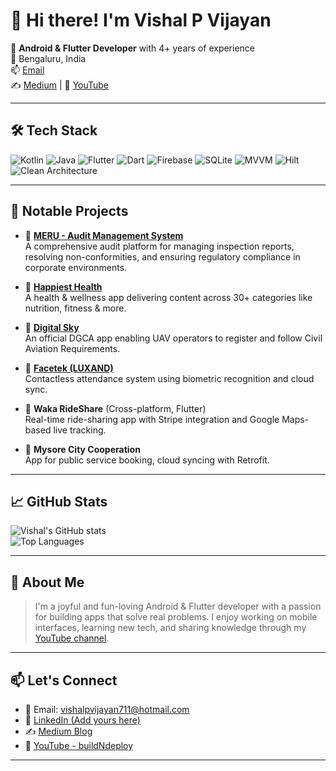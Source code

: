 # 👋 Hi there! I'm Vishal P Vijayan

🎯 **Android & Flutter Developer** with 4+ years of experience  
📍 Bengaluru, India  
📫 [Email](mailto:vishalpvijayan711@hotmail.com)   
✍️ [Medium](https://medium.com/@vishalpvijayan4) | 🎥 [YouTube](https://www.youtube.com/@buildndeploy)

---

## 🛠️ Tech Stack

![Kotlin](https://img.shields.io/badge/Kotlin-7F52FF?style=for-the-badge&logo=kotlin&logoColor=white)
![Java](https://img.shields.io/badge/Java-007396?style=for-the-badge&logo=java&logoColor=white)
![Flutter](https://img.shields.io/badge/Flutter-02569B?style=for-the-badge&logo=flutter&logoColor=white)
![Dart](https://img.shields.io/badge/Dart-0175C2?style=for-the-badge&logo=dart&logoColor=white)
![Firebase](https://img.shields.io/badge/Firebase-FFCA28?style=for-the-badge&logo=firebase&logoColor=black)
![SQLite](https://img.shields.io/badge/SQLite-003B57?style=for-the-badge&logo=sqlite&logoColor=white)
![MVVM](https://img.shields.io/badge/MVVM-Architecture-blue?style=for-the-badge)
![Hilt](https://img.shields.io/badge/Hilt-DI-8B0000?style=for-the-badge&logo=dagger&logoColor=white)
![Clean Architecture](https://img.shields.io/badge/Clean%20Architecture-Principle-blueviolet?style=for-the-badge)


---

## 🚀 Notable Projects

- 🔗 [**MERU - Audit Management System**](https://play.google.com/store/apps/details?id=com.mountmeru.auditmanagementplatform.amp&hl=en_IN)  
  A comprehensive audit platform for managing inspection reports, resolving non-conformities, and ensuring regulatory compliance in corporate environments.

- 🔗 [**Happiest Health**](https://play.google.com/store/search?q=happiest+health&c=apps)  
  A health & wellness app delivering content across 30+ categories like nutrition, fitness & more.

- 🔗 [**Digital Sky**](https://play.google.com/store/apps/details?id=aero.aai.digitalskyplatform)  
  An official DGCA app enabling UAV operators to register and follow Civil Aviation Requirements.

- 🔗 [**Facetek (LUXAND)**](https://play.google.com/store/apps/details?id=com.lng.lngattendancev1)  
  Contactless attendance system using biometric recognition and cloud sync.

- 🚖 **Waka RideShare** (Cross-platform, Flutter)  
  Real-time ride-sharing app with Stripe integration and Google Maps-based live tracking.

- 🏢 **Mysore City Cooperation**  
  App for public service booking, cloud syncing with Retrofit.

---

## 📈 GitHub Stats

![Vishal's GitHub stats](https://github-readme-stats.vercel.app/api?username=VishalPVijayan4&show_icons=true&theme=tokyonight)  
![Top Languages](https://github-readme-stats.vercel.app/api/top-langs/?username=VishalPVijayan4&layout=compact&theme=tokyonight)

---

## 🎯 About Me

> I'm a joyful and fun-loving Android & Flutter developer with a passion for building apps that solve real problems. I enjoy working on mobile interfaces, learning new tech, and sharing knowledge through my [YouTube channel](https://www.youtube.com/@buildndeploy).

---

## 📫 Let's Connect

- 📧 Email: [vishalpvijayan711@hotmail.com](mailto:vishalpvijayan711@hotmail.com)
- 💼 [LinkedIn (Add yours here)](https://linkedin.com/in/your-profile)
- ✍️ [Medium Blog](https://medium.com/@vishalpvijayan4)
- 🎥 [YouTube - buildNdeploy](https://www.youtube.com/@buildndeploy)

---
